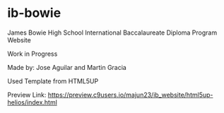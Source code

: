 # ib-bowie
James Bowie High School International Baccalaureate Diploma Program Website

Work in Progress 

Made by: Jose Aguilar and Martin Gracia

Used Template from HTML5UP

Preview Link: https://preview.c9users.io/majun23/ib_website/html5up-helios/index.html
